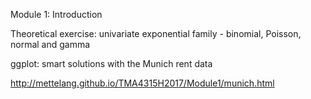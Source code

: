 Module 1: Introduction

Theoretical exercise: univariate exponential family - binomial, Poisson, normal and gamma


ggplot: smart solutions with the Munich rent data

<http://mettelang.github.io/TMA4315H2017/Module1/munich.html>

